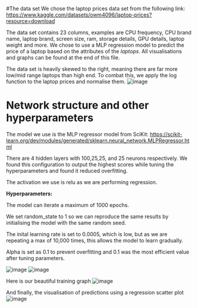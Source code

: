 #The data set
We chose the laptop prices data set from the following link: https://www.kaggle.com/datasets/owm4096/laptop-prices?resource=download

The data set contains 23 columns, examples are CPU frequency, CPU brand name, laptop brand, screen size, ram, storage details, GPU details, laptop weight and more. We chose to use a MLP regression model to predict the price of a laptop based on the attributes of the *laptops*. All visualisations and graphs can be found at the end of this file.

The data set is heavily skewed to the right, meaning there are far more low/mid range laptops than high end. To combat this, we apply the log function to the laptop prices and normalise them.
![image](https://github.com/user-attachments/assets/e314281e-539b-40eb-a617-62b898efefc8)

# Network structure and other hyperparameters

The model we use is the MLP regressor model from SciKit: https://scikit-learn.org/dev/modules/generated/sklearn.neural_network.MLPRegressor.html

There are 4 hidden layers with 100,25,25, and 25 neurons respectively. We found this configuration to output the highest scores while tuning the hyperparameters and found it reduced overfitting.

The activation we use is relu as we are performing regression.

**Hyperparameters:**

The model can iterate a maximum of 1000 epochs.

We set random_state to 1 so we can reproduce the same results by initialising the model with the same random seed.

The inital learning rate is set to 0.0005, which is low, but as we are repeating a max of 10,000 times, this allows the model to learn gradually.

Alpha is set as 0.1 to prevent overfitting and 0.1 was the most efficient value after tuning parameters.

![image](https://github.com/user-attachments/assets/9d86ff00-facb-4065-956c-d968557d2394)
![image](https://github.com/user-attachments/assets/e1b34969-4b8a-471b-82f2-d922b67c67ff)

Here is our beautiful training graph
![image](https://github.com/user-attachments/assets/231c75ee-d186-492a-af3d-14c748a3a8cb)

And finally, the visualisation of predictions using a regression scatter plot
![image](https://github.com/user-attachments/assets/10220e38-4fa4-49b4-96a0-0f55855966b3)

